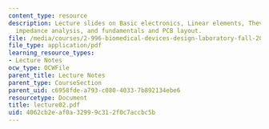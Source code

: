 ```yaml
---
content_type: resource
description: Lecture slides on Basic electronics, Linear elements, Thevenin-Norton,
  impedance analysis, and fundamentals and PCB layout.
file: /media/courses/2-996-biomedical-devices-design-laboratory-fall-2007/4062cb2eaf0a32999c312f0c7accbc5b_lecture02.pdf
file_type: application/pdf
learning_resource_types:
- Lecture Notes
ocw_type: OCWFile
parent_title: Lecture Notes
parent_type: CourseSection
parent_uid: c6958fde-a793-c080-4033-7b892134ebe6
resourcetype: Document
title: lecture02.pdf
uid: 4062cb2e-af0a-3299-9c31-2f0c7accbc5b
---
```

